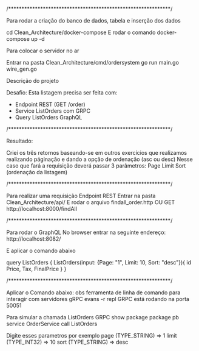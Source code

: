 /*************************************************************/

Para rodar a criação do banco de dados, tabela e inserção dos dados 

cd Clean_Architecture/docker-compose
E rodar o comando docker-compose up -d

Para colocar o servidor no ar

Entrar na pasta Clean_Architecture/cmd/ordersystem
go run main.go wire_gen.go

Descrição do projeto

Desafio: 
Esta listagem precisa ser feita com:
- Endpoint REST (GET /order)
- Service ListOrders com GRPC
- Query ListOrders GraphQL

/*************************************************************/

Resultado: 

Criei os três retornos baseando-se em outros exercícios que realizamos
realizando páginação e dando a opção de ordenação (asc ou desc)
Nesse caso que fará a requisição deverá passar 3 parâmetros:
Page
Limit
Sort (ordenação da listagem)

/*************************************************************/

Para realizar uma requisição Endpoint REST
Entrar na pasta Clean_Architecture/api/
E rodar o arquivo findall_order.http
OU
GET http://localhost:8000/findAll

/*************************************************************/

Para rodar o GraphQL
No browser entrar na seguinte endereço: 
http://localhost:8082/

E aplicar o comando abaixo

query ListOrders {
  ListOrders(input: {Page: "1", Limit: 10, Sort: "desc"}){
    id
    Price, 
    Tax,
    FinalPrice
  }
}

/*************************************************************/

Aplicar o Comando abaixo: obs ferramenta de linha de comando para interagir com servidores gRPC
evans -r repl
GRPC está rodando na porta 50051

Para simular a chamada ListOrders GRPC
show package
package pb
service OrderService
call ListOrders

Digite esses parametros por exemplo
page (TYPE_STRING) => 1
limit (TYPE_INT32) => 10
sort (TYPE_STRING) => desc
